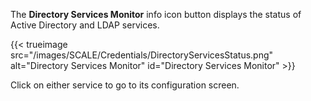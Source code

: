 &NewLine;

The **Directory Services Monitor** <span class="material-icons">info</span> icon button displays the status of Active Directory and LDAP services.

{{< trueimage src="/images/SCALE/Credentials/DirectoryServicesStatus.png" alt="Directory Services Monitor" id="Directory Services Monitor" >}}

Click on either service to go to its configuration screen.
